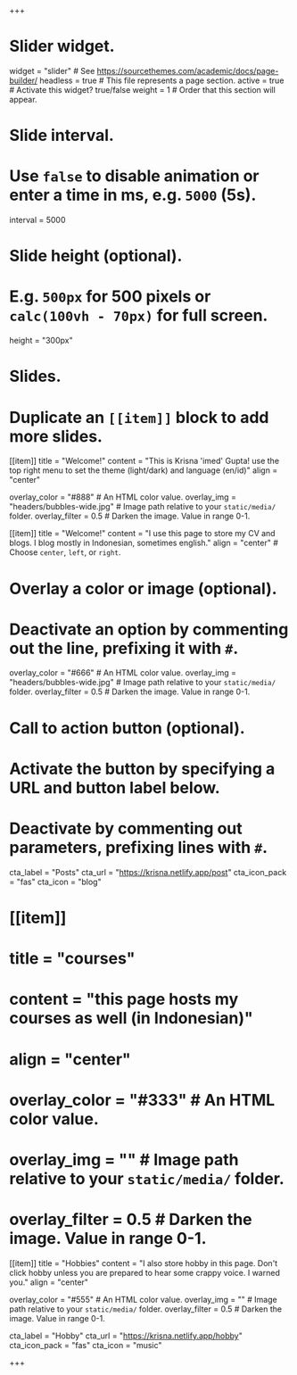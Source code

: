 +++
# Slider widget.
widget = "slider"  # See https://sourcethemes.com/academic/docs/page-builder/
headless = true  # This file represents a page section.
active = true  # Activate this widget? true/false
weight = 1  # Order that this section will appear.

# Slide interval.
# Use `false` to disable animation or enter a time in ms, e.g. `5000` (5s).
interval = 5000

# Slide height (optional).
# E.g. `500px` for 500 pixels or `calc(100vh - 70px)` for full screen.
height = "300px"

# Slides.
# Duplicate an `[[item]]` block to add more slides.
[[item]]
  title = "Welcome!"
  content = "This is Krisna 'imed' Gupta! use the top right menu to set the theme (light/dark) and language (en/id)"
  align = "center"

  overlay_color = "#888"  # An HTML color value.
  overlay_img = "headers/bubbles-wide.jpg"  # Image path relative to your `static/media/` folder.
  overlay_filter = 0.5  # Darken the image. Value in range 0-1.

[[item]]
  title = "Welcome!"
  content = "I use this page to store my CV and blogs. I blog mostly in Indonesian, sometimes english."
  align = "center"  # Choose `center`, `left`, or `right`.

  # Overlay a color or image (optional).
  #   Deactivate an option by commenting out the line, prefixing it with `#`.
  overlay_color = "#666"  # An HTML color value.
  overlay_img = "headers/bubbles-wide.jpg"  # Image path relative to your `static/media/` folder.
  overlay_filter = 0.5  # Darken the image. Value in range 0-1.

  # Call to action button (optional).
  #   Activate the button by specifying a URL and button label below.
  #   Deactivate by commenting out parameters, prefixing lines with `#`.
  cta_label = "Posts"
  cta_url = "https://krisna.netlify.app/post"
  cta_icon_pack = "fas"
  cta_icon = "blog"

# [[item]]
#   title = "courses"
#   content = "this page hosts my courses as well (in Indonesian)"
#   align = "center"

#   overlay_color = "#333"  # An HTML color value.
#   overlay_img = ""  # Image path relative to your `static/media/` folder.
#   overlay_filter = 0.5  # Darken the image. Value in range 0-1.

[[item]]
  title = "Hobbies"
  content = "I also store hobby in this page. Don't click hobby unless you are prepared to hear some crappy voice. I warned you."
  align = "center"

  overlay_color = "#555"  # An HTML color value.
  overlay_img = ""  # Image path relative to your `static/media/` folder.
  overlay_filter = 0.5  # Darken the image. Value in range 0-1.

  cta_label = "Hobby"
  cta_url = "https://krisna.netlify.app/hobby"
  cta_icon_pack = "fas"
  cta_icon = "music"



+++
